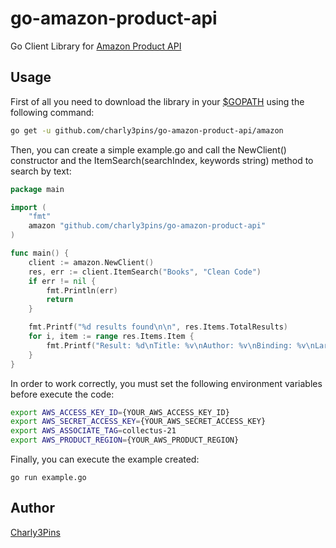 # go-amazon-product-api

Go Client Library for [Amazon Product API](https://affiliate-program.amazon.com/gp/advertising/api/detail/main.html)

## Usage
First of all you need to download the library in your [$GOPATH](https://golang.org/doc/code.html#GOPATH) using the following command:
```sh
go get -u github.com/charly3pins/go-amazon-product-api/amazon
```
Then, you can create a simple example.go and call the NewClient() constructor and the ItemSearch(searchIndex, keywords string) method to search by text:
```go
package main

import (
	"fmt"
	amazon "github.com/charly3pins/go-amazon-product-api"
)

func main() {
	client := amazon.NewClient()
	res, err := client.ItemSearch("Books", "Clean Code")
	if err != nil {
		fmt.Println(err)
		return
	}

	fmt.Printf("%d results found\n\n", res.Items.TotalResults)
	for i, item := range res.Items.Item {
		fmt.Printf("Result: %d\nTitle: %v\nAuthor: %v\nBinding: %v\nLargeImage: %v\nURL: %v\n\n", i, item.ItemAttributes.Title, item.ItemAttributes.Author, item.ItemAttributes.Binding, item.ImageSets.ImageSet[0].LargeImage, item.DetailPageURL)
	}
}
```
In order to work correctly, you must set the following environment variables before execute the code:
```sh
export AWS_ACCESS_KEY_ID={YOUR_AWS_ACCESS_KEY_ID}
export AWS_SECRET_ACCESS_KEY={YOUR_AWS_SECRET_ACCESS_KEY}
export AWS_ASSOCIATE_TAG=collectus-21
export AWS_PRODUCT_REGION={YOUR_AWS_PRODUCT_REGION}
```
Finally, you can execute the example created:
```
go run example.go
```

## Author
[Charly3Pins](http://github.com/charly3pins)